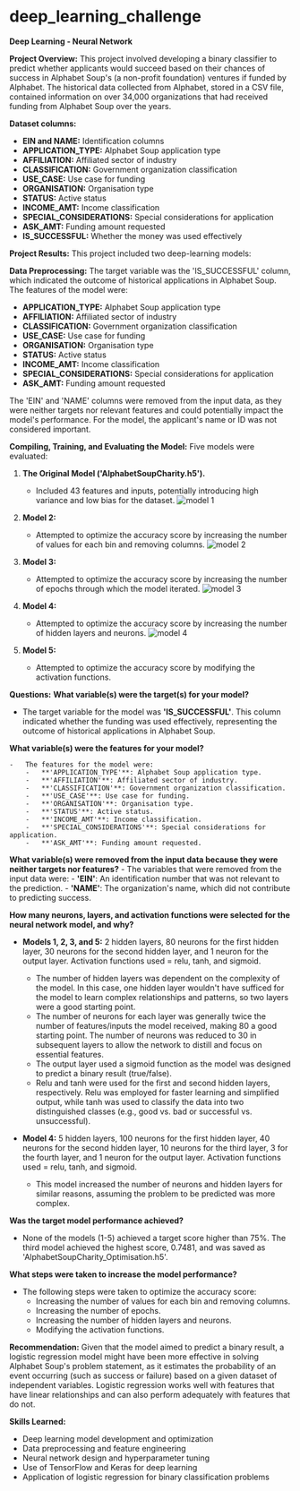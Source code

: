 # deep_learning_challenge

**Deep Learning - Neural Network**

**Project Overview:** This project involved developing a binary classifier to predict whether applicants would succeed based on their chances of success in Alphabet Soup's (a non-profit foundation) ventures if funded by Alphabet. The historical data collected from Alphabet, stored in a CSV file, contained information on over 34,000 organizations that had received funding from Alphabet Soup over the years.

**Dataset columns:**

-   **EIN and NAME:** Identification columns
-   **APPLICATION_TYPE:** Alphabet Soup application type
-   **AFFILIATION:** Affiliated sector of industry
-   **CLASSIFICATION:** Government organization classification
-   **USE_CASE:** Use case for funding
-   **ORGANISATION:** Organisation type
-   **STATUS:** Active status
-   **INCOME_AMT:** Income classification
-   **SPECIAL_CONSIDERATIONS:** Special considerations for application
-   **ASK_AMT:** Funding amount requested
-   **IS_SUCCESSFUL:** Whether the money was used effectively

**Project Results:** This project included two deep-learning models:

**Data Preprocessing:** The target variable was the 'IS_SUCCESSFUL' column, which indicated the outcome of historical applications in Alphabet Soup. The features of the model were:

-   **APPLICATION_TYPE:** Alphabet Soup application type
-   **AFFILIATION:** Affiliated sector of industry
-   **CLASSIFICATION:** Government organization classification
-   **USE_CASE:** Use case for funding
-   **ORGANISATION:** Organisation type
-   **STATUS:** Active status
-   **INCOME_AMT:** Income classification
-   **SPECIAL_CONSIDERATIONS:** Special considerations for application
-   **ASK_AMT:** Funding amount requested

The 'EIN' and 'NAME' columns were removed from the input data, as they were neither targets nor relevant features and could potentially impact the model's performance. For the model, the applicant's name or ID was not considered important.

**Compiling, Training, and Evaluating the Model:** Five models were evaluated:

1.  **The Original Model ('AlphabetSoupCharity.h5').**
    -   Included 43 features and inputs, potentially introducing high variance and low bias for the dataset.
      ![model 1](https://github.com/user-attachments/assets/6e78dc28-6374-4bf3-81c8-bab98e72d7d0)

2.  **Model 2:**
    -   Attempted to optimize the accuracy score by increasing the number of values for each bin and removing columns.
      ![model 2](https://github.com/user-attachments/assets/87d6d7a7-9073-4f77-b230-3d070cfce8c8)

3.  **Model 3:**
    -   Attempted to optimize the accuracy score by increasing the number of epochs through which the model iterated.
    ![model 3](https://github.com/user-attachments/assets/c13b78c6-2d54-4ddf-9144-55ffafc3e7db)

4.  **Model 4:**
    -   Attempted to optimize the accuracy score by increasing the number of hidden layers and neurons.
    ![model 4](https://github.com/user-attachments/assets/35a8ea78-2711-4d6b-84e0-a00901b06a07)

5.  **Model 5:**
    -   Attempted to optimize the accuracy score by modifying the activation functions.

**Questions:**
**What variable(s) were the target(s) for your model?**
  -   The target variable for the model was **'IS_SUCCESSFUL'**. This column indicated whether the funding was used effectively, representing the outcome of historical applications in Alphabet Soup.

**What variable(s) were the features for your model?**
    
    -   The features for the model were:
        -   **'APPLICATION_TYPE'**: Alphabet Soup application type.
        -   **'AFFILIATION'**: Affiliated sector of industry.
        -   **'CLASSIFICATION'**: Government organization classification.
        -   **'USE_CASE'**: Use case for funding.
        -   **'ORGANISATION'**: Organisation type.
        -   **'STATUS'**: Active status.
        -   **'INCOME_AMT'**: Income classification.
        -   **'SPECIAL_CONSIDERATIONS'**: Special considerations for application.
        -   **'ASK_AMT'**: Funding amount requested.
        
**What variable(s) were removed from the input data because they were neither targets nor features?**
    -   The variables that were removed from the input data were:
    -   **'EIN'**: An identification number that was not relevant to the prediction.
    -   **'NAME'**: The organization's name, which did not contribute to predicting success.

**How many neurons, layers, and activation functions were selected for the neural network model, and why?**

-   **Models 1, 2, 3, and 5:** 2 hidden layers, 80 neurons for the first hidden layer, 30 neurons for the second hidden layer, and 1 neuron for the output layer. Activation functions used = relu, tanh, and sigmoid.
    -   The number of hidden layers was dependent on the complexity of the model. In this case, one hidden layer wouldn't have sufficed for the model to learn complex relationships and patterns, so two layers were a good starting point.
    -   The number of neurons for each layer was generally twice the number of features/inputs the model received, making 80 a good starting point. The number of neurons was reduced to 30 in subsequent layers to allow the network to distill and focus on essential features.
    -   The output layer used a sigmoid function as the model was designed to predict a binary result (true/false).
    -   Relu and tanh were used for the first and second hidden layers, respectively. Relu was employed for faster learning and simplified output, while tanh was used to classify the data into two distinguished classes (e.g., good vs. bad or successful vs. unsuccessful).
-   **Model 4:** 5 hidden layers, 100 neurons for the first hidden layer, 40 neurons for the second hidden layer, 10 neurons for the third layer, 3 for the fourth layer, and 1 neuron for the output layer. Activation functions used = relu, tanh, and sigmoid.
    
    -   This model increased the number of neurons and hidden layers for similar reasons, assuming the problem to be predicted was more complex.

**Was the target model performance achieved?**

-   None of the models (1-5) achieved a target score higher than 75%. The third model achieved the highest score, 0.7481, and was saved as 'AlphabetSoupCharity_Optimisation.h5'.

**What steps were taken to increase the model performance?**

-   The following steps were taken to optimize the accuracy score:
    -   Increasing the number of values for each bin and removing columns.
    -   Increasing the number of epochs.
    -   Increasing the number of hidden layers and neurons.
    -   Modifying the activation functions.

**Recommendation:** Given that the model aimed to predict a binary result, a logistic regression model might have been more effective in solving Alphabet Soup's problem statement, as it estimates the probability of an event occurring (such as success or failure) based on a given dataset of independent variables. Logistic regression works well with features that have linear relationships and can also perform adequately with features that do not.

**Skills Learned:**

-   Deep learning model development and optimization
-   Data preprocessing and feature engineering
-   Neural network design and hyperparameter tuning
-   Use of TensorFlow and Keras for deep learning
-   Application of logistic regression for binary classification problems
